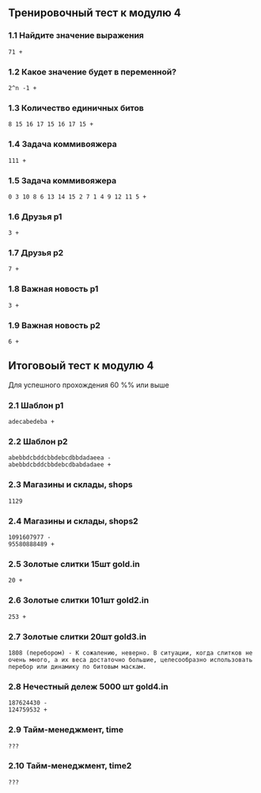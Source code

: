 
## Тренировочный тест к модулю 4

### 1.1 Найдите значение выражения
    71 +

### 1.2 Какое значение будет в переменной?
    2^n -1 +

### 1.3 Количество единичных битов
    8 15 16 17 15 16 17 15 +

### 1.4 Задача коммивояжера
    111 +

### 1.5 Задача коммивояжера
    0 3 10 8 6 13 14 15 2 7 1 4 9 12 11 5 +

### 1.6 Друзья p1
    3 +

### 1.7 Друзья p2
    7 +

### 1.8 Важная новость p1
    3 +

### 1.9 Важная новость p2
    6 +


## Итоговоый тест к модулю 4
  Для успешного прохождения 60 %% или выше

### 2.1 Шаблон p1
    adecabedeba +
### 2.2 Шаблон p2
    abebbdcbddcbbdebcdbbdadaeea -
    abebbdcbddcbbdebcdbabdadaee +

### 2.3 Магазины и склады, shops
    1129

### 2.4 Магазины и склады, shops2
    1091607977 -
    95580888489 +

### 2.5 Золотые слитки 15шт gold.in
    20 +
### 2.6 Золотые слитки 101шт gold2.in
    253 +
### 2.7 Золотые слитки 20шт gold3.in
    1808 (перебором) - К сожалению, неверно. В ситуации, когда слитков не очень много, а их веса достаточно большие, целесообразно использовать перебор или динамику по битовым маскам.

### 2.8 Нечестный дележ 5000 шт gold4.in
    187624430 - 
    124759532 +

### 2.9 Тайм-менеджмент, time
    ???
### 2.10 Тайм-менеджмент, time2
    ???